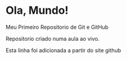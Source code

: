# Ola, Mundo!
 Meu Primeiro Repositorio de Git e GitHub

 Repositorio criado numa aula ao vivo.

Esta linha foi adicionada a partir do site github
